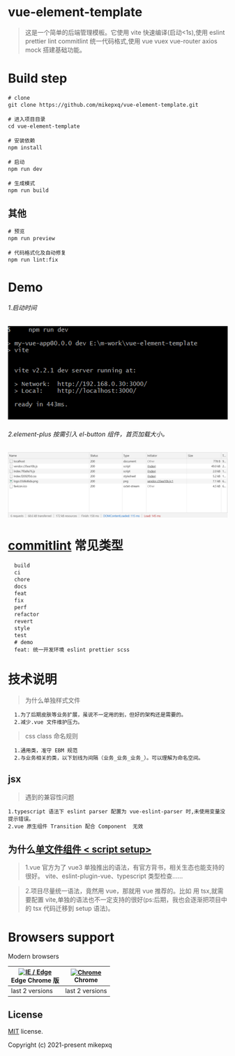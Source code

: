 # vue-element-template

> 这是一个简单的后端管理模板。它使用 vite 快速编译(启动<1s),使用 eslint prettier lint commitlint 统一代码格式,使用 vue vuex vue-router axios mock 搭建基础功能。

# Build step

```
# clone
git clone https://github.com/mikepxq/vue-element-template.git

# 进入项目目录
cd vue-element-template

# 安装依赖
npm install

# 启动
npm run dev

# 生成模式
npm run build
```

## 其他

```
# 预览
npm run preview

# 代码格式化及自动修复
npm run lint:fix
```

# Demo

###### 1.启动时间

<!-- 临时地址 -->

![start time](./src/assets/npm-run-dev-demo.png)

###### 2.element-plus 按需引入 el-button 组件，首页加载大小。

![element-plus import button](./src/assets/vue-elementPlus-import.png)

# [commitlint](https://github.com/conventional-changelog/commitlint) 常见类型

```
  build
  ci
  chore
  docs
  feat
  fix
  perf
  refactor
  revert
  style
  test
  # demo
  feat: 统一开发环境 eslint prettier scss
```

# 技术说明

> 为什么单独样式文件

```
  1.为了后期皮肤等业务扩展，虽说不一定用的到，但好的架构还是需要的。
  2.减少.vue 文件维护压力。

```

> css class 命名规则

```
  1.通用类，准守 EBM 规范
  2.与业务相关的类，以下划线为间隔（业务_业务_业务_）。可以理解为命名空间。
```

## jsx

> 遇到的兼容性问题

```
1.typescript 语法下 eslint parser 配置为 vue-eslint-parser 时,未使用变量没提示错误。
2.vue 原生组件 Transition 配合 Component  无效
```

## 为什么[单文件组件 \< script setup\>](https://v3.cn.vuejs.org/api/sfc-script-setup.html#%E5%9F%BA%E6%9C%AC%E8%AF%AD%E6%B3%95)

> 1.vue 官方为了 vue3 单独推出的语法，有官方背书，相关生态也能支持的很好。
> vite、eslint-plugin-vue、typescript 类型检查……

> 2.项目尽量统一语法，竟然用 vue，那就用 vue 推荐的。比如 用 tsx,就需要配置 vite,单独的语法也不一定支持的很好(ps:后期，我也会逐渐把项目中的 tsx 代码迁移到 setup 语法)。

# Browsers support

Modern browsers

| [<img src="https://raw.githubusercontent.com/alrra/browser-logos/master/src/edge/edge_48x48.png" alt="IE / Edge" width="24px" height="24px" />](http://godban.github.io/browsers-support-badges/)</br> Edge Chrome 版 | [<img src="https://raw.githubusercontent.com/alrra/browser-logos/master/src/chrome/chrome_48x48.png" alt="Chrome" width="24px" height="24px" />](http://godban.github.io/browsers-support-badges/)</br>Chrome |
| --------------------------------------------------------------------------------------------------------------------------------------------------------------------------------------------------------------------- | ------------------------------------------------------------------------------------------------------------------------------------------------------------------------------------------------------------- |
| last 2 versions                                                                                                                                                                                                       | last 2 versions                                                                                                                                                                                               |

<!--  [<img src="https://raw.githubusercontent.com/alrra/browser-logos/master/src/safari/safari_48x48.png" alt="Safari" width="24px" height="24px" />](http://godban.github.io/browsers-support-badges/)</br>Safari | [<img src="https://raw.githubusercontent.com/alrra/browser-logos/master/src/firefox/firefox_48x48.png" alt="Firefox" width="24px" height="24px" />](http://godban.github.io/browsers-support-badges/)</br>Firefox | -->

## License

[MIT](./LICENSE) license.

Copyright (c) 2021-present mikepxq

